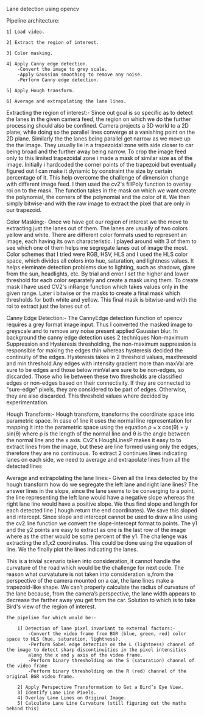 Lane detection using opencv

Pipeline architecture:

    1] Load video.

    2] Extract the region of interest.

    3] Color masking. 

    4] Apply Canny edge detection.
        -Convert the image to grey scale.
        -Apply Gaussian smoothing to remove any noise.
        -Perform Canny edge detection.

    5] Apply Hough transform.

    6] Average and extrapolating the lane lines.


Extracting the region of interest:- 
  Since out goal is so specific as to detect the lanes in the given camera feed, the region on which we do the further processing should also be
  confined. Camera projects a 3D world to a 2D plane, while doing so the parallel lines converge at a vanishing point on the 2D plane. Similarly 
  the the lanes being parallel get narrow as we move up the the image. They usually lie in a trapezoidal zone with side closer to car being broad
  and the further away being narrow. To crop the image feed only to this limited trapezoidal zone i made a mask of similar size as of the image. 
  Initially i hardcoded the corner points of the trapezoid but eventually figured out I can make it dynamic by constraint the size by certain 
  percentage of it. This help overcome the challenge of dimension change with different image feed. I then used the cv2's fillPoly function to 
  overlay roi on to the mask. The function takes in the mask on which we want create the polynomial, the corners of the polynomial and the color 
  of it. We then simply bitwise-and with the raw image to extract the pixel that are only in our trapezoid.
  
  
Color Masking:-
  Once we have got our region of interest we the move to extracting just the lanes out of them. The lanes are usually of two colors yellow and 
  white. There are different color formats used to represent an image, each having its own characteristic. I played around with 3 of them to see 
  which one of them helps me segregate lanes out of image the most. Color schemes that I tried were RGB, HSV, HLS and I used the HLS color space,
  which divides all colors into hue, saturation, and lightness values. It helps eleminate detection problems due to lighting, such as shadows, 
  glare from the sun, headlights, etc. By trial and error I set the higher and lower threshold for each color separately and create a mask using 
  them. To create mask I have used CV2's inRange function which takes values only in the given range. Later i bitwise or the masks to create a 
  final mask which thresholds for both white and yellow. This final mask is bitwise-and with the roi to extract just the lanes out of.
  
  
Canny Edge Detection:- 
The CannyEdge detection function of opencv requires a grey format image input. Thus I converted the masked image to 
greyscale and to remove any noise present applied Gaussian blur. In background the canny edge detection uses 2 techniques Non-maximum Suppression
and Hysteresis thresholding, the non-maximum suppression is responsible for making the edges thin whereas hysteresis decided the continuity of the edges. Hysteresis takes in 2 threshold values, maxthresold and min threshold.Any edges with intensity gradient more than maxVal are sure to be edges and those below minVal are sure to be non-edges, so discarded. Those who lie between these two thresholds are classified edges or non-edges based on their connectivity. If they are connected to "sure-edge" pixels, they are considered to be part of edges. Otherwise, they are also 
discarded. This threshold values where decided by experimentation.


Hough Transform:- 
  Hough transform, transforms the coordinate space into parametric space. In case of line it uses the normal line representation for mapping it 
  into the parametric space using the equation ρ = x cos(θ) + y sin(θ) where ρ is the length of the normal line and θ is the angle between the 
  normal line and the x axis. Cv2's HoughLinesP makes it easy to to extract lines from the image, but these are line formed using only the edges,
  therefore they are no continuous. To extract 2 continues lines indicating lanes on each side, we need to average and extrapolate lines from all
  the detected lines
  
  
Average and extrapolating the lane lines:- 
  Given all the lines detected by the hough transform how do we segregate the left lane and right lane lines? The answer lines in the slope, 
  since the lane seems to be converging to a point, the line representing the left lane would have a negative slope whereas the right lane line 
  would have a positive slope. We thus find slope and length for each detected line ( hough return the end coordinates). We save this sloped and 
  intercept. Since slope and intercept cannot be used to draw a line using the cv2.line function we convert the slope-intercept format to points.
  The y1 and the y2 points are easy to extract as one is the last row of the image where as the other would be some percent of the y1. The 
  challenge was extracting the x1,x2 coordinates. This could be done using the equation of line. We the finally plot the lines indicating the 
  lanes.

This is a trivial scenario taken into consideration, it cannot handle the curvature of the road which would be the challenge for next code. The reason what curvatuture is not taken into consideration is,from the perspective of the camera mounted on a car, the lane lines make a trapezoid-like shape. We can’t properly calculate the radius of curvature of the lane because, from the camera’s perspective, the lane width appears to decrease the farther away you get from the car. Solution to which is to take Bird's view of the region of interest. 

    The pipeline for which would be:-

        1] Detection of lane pixel invariant to external factors:-
            -Convert the video frame from BGR (blue, green, red) color space to HLS (hue, saturation, lightness).
            -Perform Sobel edge detection on the L (lightness) channel of the image to detect sharp discontinuities in the pixel intensities
            along the x and y axis of the video frame. 
            -Perform binary thresholding on the S (saturation) channel of the video frame
            -Perform binary thresholding on the R (red) channel of the original BGR video frame. 

        2] Apply Perspective Transformation to Get a Bird’s Eye View. 
        3] Identify Lane Line Pixels. 
        4] Overlay Lane Lines on Original Image. 
        5] Calculate Lane Line Curvature (still figuring out the maths behind this)
